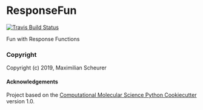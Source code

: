 ResponseFun
==============================
[//]: # (Badges)
[![Travis Build Status](https://travis-ci.com/maxscheurer/ResponseFun.png)](https://travis-ci.com/maxscheurer/ResponseFun)

[comment]: [![codecov](https://codecov.io/gh/maxscheurer/ResponseFun/branch/master/graph/badge.svg)](https://codecov.io/gh/maxscheurer/ResponseFun/branch/master)

Fun with Response Functions

### Copyright

Copyright (c) 2019, Maximilian Scheurer


#### Acknowledgements
 
Project based on the 
[Computational Molecular Science Python Cookiecutter](https://github.com/molssi/cookiecutter-cms) version 1.0.
